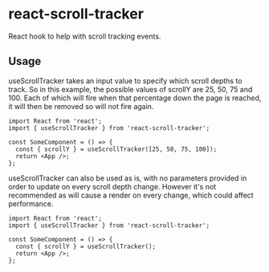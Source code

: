 # react-scroll-tracker

React hook to help with scroll tracking events.

## Usage

useScrollTracker takes an input value to specify which scroll depths to track. So in this example, the possible values of scrollY are 25, 50, 75 and 100. Each of which will fire when that percentage down the page is reached, it will then be removed so will not fire again.

```tsx
import React from 'react';
import { useScrollTracker } from 'react-scroll-tracker';

const SomeComponent = () => {
  const { scrollY } = useScrollTracker([25, 50, 75, 100]);
  return <App />;
};
```

useScrollTracker can also be used as is, with no parameters provided in order to update on every scroll depth change. However it's not recommended as will cause a render on every change, which could affect performance.

```tsx
import React from 'react';
import { useScrollTracker } from 'react-scroll-tracker';

const SomeComponent = () => {
  const { scrollY } = useScrollTracker();
  return <App />;
};
```

